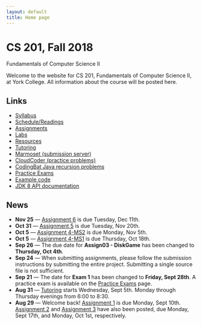 ```yaml
---
layout: default
title: Home page
---
```


# CS 201, Fall 2018

<div id="subtitle">Fundamentals of Computer Science II</div>

Welcome to the website for CS 201, Fundamentals of Computer Science II, at York College.  All information about the course will be posted here.

## Links

* [Syllabus](syllabus.html)
* [Schedule/Readings](schedule.html)
* [Assignments](assign/index.html)
* [Labs](labs/index.html)
* [Resources](resources/index.html)
* [Tutoring](tutoring.html)
* [Marmoset (submission server)](https://cs.ycp.edu/marmoset)
* [CloudCoder (practice problems)](https://cs.ycp.edu/cloudcoder)
* [CodingBat Java recursion problems](http://codingbat.com/java/Recursion-1)
* [Practice Exams](practice/index.html)
* [Example code](examples/index.html)
* [JDK 8 API documentation](https://docs.oracle.com/javase/8/docs/api/)

## News
* **Nov 25** &mdash; [Assignment 6](assign/assign06.html) is due Tuesday, Dec 11th.
* **Oct 31** &mdash; [Assignment 5](assign/assign05.html) is due Tuesday, Nov 20th.
* **Oct 5** &mdash; [Assignment 4-MS2](assign/assign04.html) is due Monday, Nov 5th.
* **Oct 5** &mdash; [Assignment 4-MS1](assign/assign04.html) is due Thursday, Oct 18th.
* **Sep 26** &mdash; The due date for **Assign03 - DiskGame** has been changed to **Thursday, Oct 4th**.
* **Sep 24** &mdash; When submitting assignments, please follow the submission instructions by submitting the entire project.  Submitting a single source file is not sufficient.
* **Sep 21** &mdash; The date for **Exam 1** has been changed to **Friday, Sept 28th**.  A practice exam is available on the [Practice Exams](practice/index.html) page.
* **Aug 31** &mdash; [Tutoring](tutoring.html) starts Wednesday, Sept 5th.  Monday through Thursday evenings from 6:00 to 8:30.
* **Aug 29** &mdash; Welcome back!  [Assignment 1](assign/assign01.html) is due Monday, Sept 10th.  [Assignment 2](assign/assign02.html) and [Assignment 3](assign/assign03.html) have also been posted, due Monday, Sept 17th, and Monday, Oct 1st, respectively.
